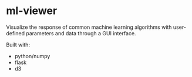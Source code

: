 # ml-viewer

Visualize the response of common machine learning algorithms with user-defined parameters and data through a GUI interface.

Built with:
  - python/numpy
  - flask
  - d3
